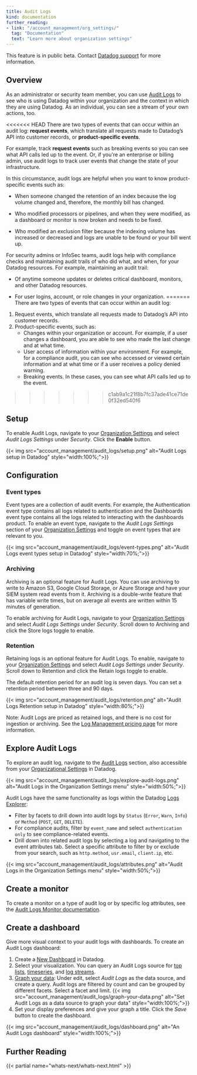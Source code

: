 ```yaml
---
title: Audit Logs
kind: documentation
further_reading:
- link: "/account_management/org_settings/"
  tag: "Documentation"
  text: "Learn more about organization settings"
---
```


<div class="alert alert-warning">This feature is in public beta. Contact <a href="https://www.datadoghq.com/support/">Datadog support</a> for more information.</div>

## Overview

As an administrator or security team member, you can use [Audit Logs][1] to see who is using Datadog within your organization and the context in which they are using Datadog. As an individual, you can see a stream of your own actions, too.

<<<<<<< HEAD
There are two types of events that can occur within an audit log: **request events**, which translate all requests made to Datadog’s API into customer records, or **product-specific events**.

For example, track **request events** such as breaking events so you can see what API calls led up to the event. Or, if you're an enterprise or billing admin, use audit logs to track user events that change the state of your infrastructure.

In this circumstance, audit logs are helpful when you want to know product-specific events such as:

  -  When someone changed the retention of an index because the log volume changed and, therefore, the monthly bill has changed.

  - Who modified processors or pipelines, and when they were modified, as a dashboard or monitor is now broken and needs to be fixed.

  - Who modified an exclusion filter because the indexing volume has increased or decreased and logs are unable to be found or your bill went up.

For security admins or InfoSec teams, audit logs help with compliance checks and maintaining audit trails of who did what, and when, for your Datadog resources. For example, maintaining an audit trail:

- Of anytime someone updates or deletes critical dashboard, monitors, and other Datadog resources.

- For user logins, account, or role changes in your organization.
=======
There are two types of events that can occur within an audit log:

1. Request events, which translate all requests made to Datadog’s API into customer records.
2. Product-specific events, such as:
    - Changes within your organization or account. For example, if a user changes a dashboard, you are able to see who made the last change and at what time.
    - User access of information within your environment. For example, for a compliance audit, you can see who accessed or viewed certain information and at what time or if a user receives a policy denied warning.
    - Breaking events. In these cases, you can see what API calls led up to the event.
>>>>>>> c1ab9a1c21f8b7fc37ade41ce71de0f32ed540f6

## Setup

To enable Audit Logs, navigate to your [Organization Settings][2] and select *Audit Logs Settings* under *Security*. Click the **Enable** button.

{{< img src="account_management/audit_logs/setup.png" alt="Audit Logs setup in Datadog" style="width:100%;">}}

## Configuration

### Event types

Event types are a collection of audit events. For example, the Authentication event type contains all logs related to authentication and the Dashboards event type contains all the logs related to interacting with the dashboards product. To enable an event type, navigate to the *Audit Logs Settings* section of your [Organization Settings][2] and toggle on event types that are relevant to you.

{{< img src="account_management/audit_logs/event-types.png" alt="Audit Logs event types setup in Datadog" style="width:70%;">}}

### Archiving

Archiving is an optional feature for Audit Logs. You can use archiving to write to Amazon S3, Google Cloud Storage, or Azure Storage and have your SIEM system read events from it. Archiving is a double-write feature that has variable write times, but on average all events are written within 15 minutes of generation.

To enable archiving for Audit Logs, navigate to your [Organization Settings][2] and select *Audit Logs Settings* under *Security*. Scroll down to Archiving and click the Store logs toggle to enable.

### Retention

Retaining logs is an optional feature for Audit Logs. To enable, navigate to your [Organization Settings][2] and select *Audit Logs Settings* under *Security*. Scroll down to Retention and click the Retain logs toggle to enable.

The default retention period for an audit log is seven days. You can set a retention period between three and 90 days.

{{< img src="account_management/audit_logs/retention.png" alt="Audit Logs Retention setup in Datadog" style="width:80%;">}}

Note: Audit Logs are priced as retained logs, and there is no cost for ingestion or archiving. See the [Log Management pricing page][3] for more information.

## Explore Audit Logs

To explore an audit log, navigate to the [Audit Logs][1] section, also accessible from your [Organizational Settings][2] in Datadog.

{{< img src="account_management/audit_logs/explore-audit-logs.png" alt="Audit Logs in the Organization Settings menu" style="width:50%;">}}

Audit Logs have the same functionality as logs within the Datadog [Logs Explorer][4]:

- Filter by facets to drill down into audit logs by `Status` (`Error`, `Warn`, `Info`) or `Method` (`POST`, `GET`, `DELETE`).
- For compliance audits, filter by `event_name` and select `authentication only` to see compliance-related events.
- Drill down into related audit logs by selecting a log and navigating to the event attributes tab. Select a specific attribute to filter by or exclude from your search, such as `http.method`, `usr.email`, `client.ip`, etc.

{{< img src="account_management/audit_logs/attributes.png" alt="Audit Logs in the Organization Settings menu" style="width:50%;">}}

## Create a monitor

To create a monitor on a type of audit log or by specific log attributes, see the [Audit Logs Monitor documentation][5].

## Create a dashboard

Give more visual context to your audit logs with dashboards. To create an Audit Logs dashboard:

1. Create a [New Dashboard][6] in Datadog.
2. Select your visualization. You can query an Audit Logs source for [top lists][7], [timeseries][8], and [log streams][9].
3. [Graph your data][10]: Under edit, select *Audit Logs* as the data source, and create a query. Audit logs are filtered by count and can be grouped by different facets. Select a facet and limit.
{{< img src="account_management/audit_logs/graph-your-data.png" alt="Set Audit Logs as a data source to graph your data" style="width:100%;">}}
4. Set your display preferences and give your graph a title. Click the *Save* button to create the dashboard.

{{< img src="account_management/audit_logs/dashboard.png" alt="An Audit Logs dashboard" style="width:100%;">}}

## Further Reading

{{< partial name="whats-next/whats-next.html" >}}

[1]: https://app.datadoghq.com/audit/logs
[2]: https://app.datadoghq.com/organization-settings/
[3]: https://www.datadoghq.com/pricing/
[4]: /logs/explorer/
[5]: /monitors/create/types/audit_logs/
[6]: /dashboards/
[7]: /dashboards/widgets/top_list/
[8]: /dashboards/widgets/timeseries/
[9]: /dashboards/widgets/log_stream/
[10]: /dashboards/querying/#choose-the-metric-to-graph/
